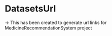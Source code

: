 # DatasetsUrl
-> This has been created to generate url links for MedicineRecommendationSystem project